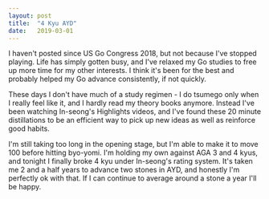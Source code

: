 ```yaml
---
layout: post
title:  "4 Kyu AYD"
date:   2019-03-01
---
```


I haven't posted since US Go Congress 2018, but not because I've
stopped playing. Life has simply gotten busy, and I've relaxed my Go
studies to free up more time for my other interests. I think
it's been for the best and probably helped my Go advance consistently, if
not quickly. 

These days I don't have much of a study regimen - I do tsumego only
when I really feel like it, and I hardly read my theory books anymore.
Instead I've been watching In-seong's Highlights videos, and I've found
these 20 minute distillations to be an efficient way to pick up new
ideas as well as reinforce good habits.

I'm still taking too long in the opening stage, but I'm able to
make it to move 100 before hitting byo-yomi. I'm holding my own
against AGA 3 and 4 kyus, and tonight I finally broke 4 kyu under
In-seong's rating system. It's taken me 2 and a half years to advance two
stones in AYD, and honestly I'm perfectly ok with that. If I
can continue to average around a stone a year I'll be happy.



